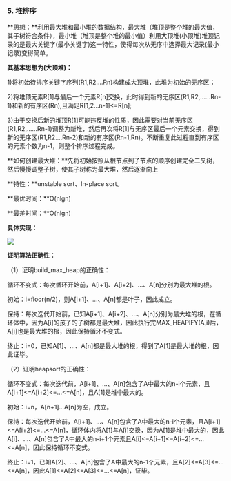### 5. 堆排序

**思想：**利用最大堆和最小堆的数据结构，最大堆（堆顶是整个堆的最大值，其子树符合条件），最小堆（堆顶是整个堆的最小值）利用大顶堆\(小顶堆\)堆顶记录的是最大关键字\(最小关键字\)这一特性，使得每次从无序中选择最大记录\(最小记录\)变得简单。

**其基本思想为\(大顶堆\)：**

1\)将初始待排序关键字序列\(R1,R2....Rn\)构建成大顶堆，此堆为初始的无序区；

2\)将堆顶元素R\[1\]与最后一个元素R\[n\]交换，此时得到新的无序区\(R1,R2,......Rn-1\)和新的有序区\(Rn\),且满足R\[1,2...n-1\]&lt;=R\[n\];

3\)由于交换后新的堆顶R\[1\]可能违反堆的性质，因此需要对当前无序区\(R1,R2,......Rn-1\)调整为新堆，然后再次将R\[1\]与无序区最后一个元素交换，得到新的无序区\(R1,R2....Rn-2\)和新的有序区\(Rn-1,Rn\)。不断重复此过程直到有序区的元素个数为n-1，则整个排序过程完成。

**如何创建最大堆：**先将初始按照从根节点到子节点的顺序创建完全二叉树，然后慢慢调整子树，使其子树称为最大堆，然后逐渐向上

**特性：**unstable sort、In-place sort。

**最优时间：**O\(nlgn\)

**最差时间：**O\(nlgn\)

**具体实现：**

![](http://img.my.csdn.net/uploads/201301/03/1357220958_2074.png)

**证明算法正确性：**

（1）证明build\_max\_heap的正确性：

循环不变式：每次循环开始前，A\[i+1\]、A\[i+2\]、...、A\[n\]分别为最大堆的根。

初始：i=floor\(n/2\)，则A\[i+1\]、...、A\[n\]都是叶子，因此成立。

保持：每次迭代开始前，已知A\[i+1\]、A\[i+2\]、...、A\[n\]分别为最大堆的根，在循环体中，因为A\[i\]的孩子的子树都是最大堆，因此执行完MAX\_HEAPIFY\(A,i\)后，A\[i\]也是最大堆的根，因此保持循环不变式。

终止：i=0，已知A\[1\]、...、A\[n\]都是最大堆的根，得到了A\[1\]是最大堆的根，因此证毕。

（2）证明heapsort的正确性：

循环不变式：每次迭代前，A\[i+1\]、...、A\[n\]包含了A中最大的n-i个元素，且A\[i+1\]&lt;=A\[i+2\]&lt;=...&lt;=A\[n\]，且A\[1\]是堆中最大的。

初始：i=n，A\[n+1\]...A\[n\]为空，成立。

保持：每次迭代开始前，A\[i+1\]、...、A\[n\]包含了A中最大的n-i个元素，且A\[i+1\]&lt;=A\[i+2\]&lt;=...&lt;=A\[n\]，循环体内将A\[1\]与A\[i\]交换，因为A\[1\]是堆中最大的，因此A\[i\]、...、A\[n\]包含了A中最大的n-i+1个元素且A\[i\]&lt;=A\[i+1\]&lt;=A\[i+2\]&lt;=...&lt;=A\[n\]，因此保持循环不变式。

终止：i=1，已知A\[2\]、...、A\[n\]包含了A中最大的n-1个元素，且A\[2\]&lt;=A\[3\]&lt;=...&lt;=A\[n\]，因此A\[1\]&lt;=A\[2\]&lt;=A\[3\]&lt;=...&lt;=A\[n\]，证毕。

